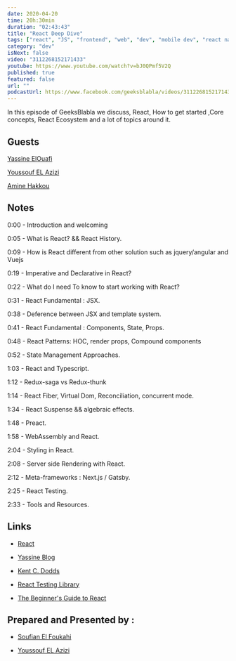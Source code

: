 ```yaml
---
date: 2020-04-20
time: 20h:30min
duration: "02:43:43"
title: "React Deep Dive"
tags: ["react", "JS", "frontend", "web", "dev", "mobile dev", "react native"]
category: "dev"
isNext: false
video: "3112268152171433"
youtube: https://www.youtube.com/watch?v=bJ0QPmf5V2Q
published: true
featured: false
url: ""
podcastUrl: https://www.facebook.com/geeksblabla/videos/3112268152171433/
---
```


In this episode of GeeksBlabla we discuss, React, How to get started ,Core concepts, React Ecosystem and a lot of topics around it.

## Guests

[Yassine ElOuafi](https://twitter.com/YassineElouafi2)

[Youssouf EL Azizi](https://elazizi.com/)

[Amine Hakkou](https://www.hakkou.me/)

## Notes

0:00 - Introduction and welcoming

0:05 - What is React? && React History.

0:09 - How is React different from other solution such as jquery/angular and Vuejs

0:19 - Imperative and Declarative in React?

0:22 - What do I need To know to start working with React?

0:31 - React Fundamental : JSX.

0:38 - Deference between JSX and template system.

0:41 - React Fundamental : Components, State, Props.

0:48 - React Patterns: HOC, render props, Compound components

0:52 - State Management Approaches.

1:03 - React and Typescript.

1:12 - Redux-saga vs Redux-thunk

1:14 - React Fiber, Virtual Dom, Reconciliation, concurrent mode.

1:34 - React Suspense && algebraic effects.

1:48 - Preact.

1:58 - WebAssembly and React.

2:04 - Styling in React.

2:08 - Server side Rendering with React.

2:12 - Meta-frameworks : Next.js / Gatsby.

2:25 - React Testing.

2:33 - Tools and Resources.

## Links

- [React](https://reactjs.org/)

- [Yassine Blog ](https://abstractfun.com/)

- [Kent C. Dodds](https://kentcdodds.com/)

- [React Testing Library](https://testing-library.com/docs/react-testing-library/intro)

- [The Beginner's Guide to React](https://egghead.io/courses/the-beginner-s-guide-to-react)

## Prepared and Presented by :

- [Soufian El Foukahi](https://twitter.com/soufianelf/)

- [Youssouf EL Azizi](https://elazizi.com/)
